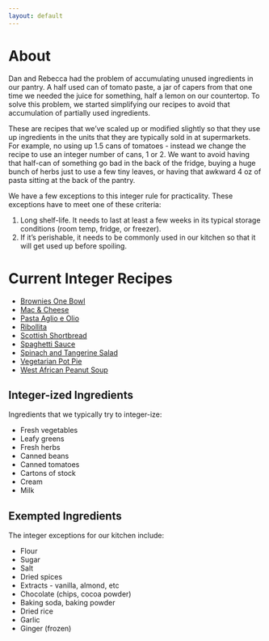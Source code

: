 ```yaml
---
layout: default
---
```


# About

Dan and Rebecca had the problem of accumulating unused ingredients in our pantry. A half used can of tomato paste, a jar of capers from that one time we needed the juice for something, half a lemon on our countertop. To solve this problem, we started simplifying our recipes to avoid that accumulation of partially used ingredients.

These are recipes that we’ve scaled up or modified slightly so that they use up ingredients in the units that they are typically sold in at supermarkets. For example, no using up 1.5 cans of tomatoes - instead we change the recipe to use an integer number of cans, 1 or 2. We want to avoid having that half-can of something go bad in the back of the fridge, buying a huge bunch of herbs just to use a few tiny leaves, or having that awkward 4 oz of pasta sitting at the back of the pantry.

We have a few exceptions to this integer rule for practicality. These exceptions have to meet one of these criteria:
1. Long shelf-life. It needs to last at least a few weeks in its typical storage conditions (room temp, fridge, or freezer).
2. If it’s perishable, it needs to be commonly used in our kitchen so that it will get used up before spoiling. 

# Current Integer Recipes

*   [Brownies One Bowl](./brownies_one_bowl.html)
*   [Mac & Cheese](./mac_n_cheese.html)
*   [Pasta Aglio e Olio](./pasta_aglio_e_olio.html)
*   [Ribollita](./ribollita.html)
*   [Scottish Shortbread](./scottish_shortbread.html)
*   [Spaghetti Sauce](./spaghetti_sauce.html)
*   [Spinach and Tangerine Salad](./spinach_and_tangerine_salad.html)
*   [Vegetarian Pot Pie](./vegetarian_pot_pie.html)
*   [West African Peanut Soup](./west_african_peanut_soup.html)

## Integer-ized Ingredients
Ingredients that we typically try to integer-ize:
* Fresh vegetables
* Leafy greens
* Fresh herbs
* Canned beans
* Canned tomatoes
* Cartons of stock
* Cream
* Milk


## Exempted Ingredients

The integer exceptions for our kitchen include:

* Flour
* Sugar
* Salt
* Dried spices
* Extracts - vanilla, almond, etc
* Chocolate (chips, cocoa powder)
* Baking soda, baking powder
* Dried rice
* Garlic
* Ginger (frozen)
